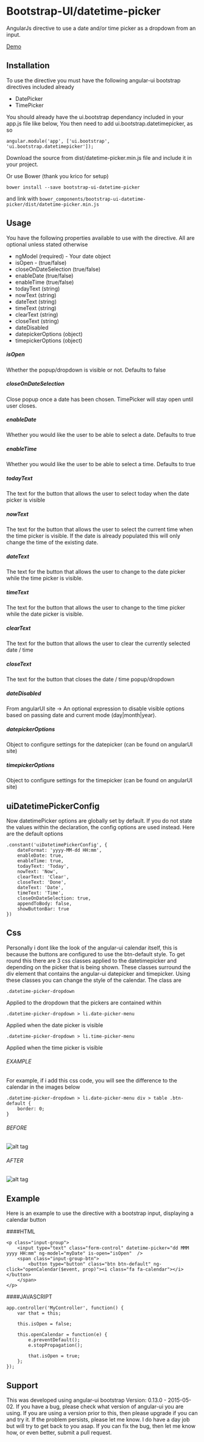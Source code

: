 # Bootstrap-UI/datetime-picker

AngularJs directive to use a date and/or time picker as a dropdown from an input. 

[Demo](http://plnkr.co/edit/S8UqwvXNGmDcPXV7a0N3)

## Installation
To use the directive you must have the following angular-ui bootstrap directives included already
* DatePicker
* TimePicker

You should already have the ui.bootstrap dependancy included in your app.js file like below, You then need to add ui.bootstrap.datetimepicker, as so
```
angular.module('app', ['ui.bootstrap', 'ui.bootstrap.datetimepicker']);
```
Download the source from dist/datetime-picker.min.js file and include it in your project.

Or use Bower (thank you krico for setup)
```
bower install --save bootstrap-ui-datetime-picker
```
and link with `bower_components/bootstrap-ui-datetime-picker/dist/datetime-picker.min.js`

## Usage
You have the following properties available to use with the directive.  All are optional unless stated otherwise
* ngModel (required) - Your date object
* isOpen - (true/false)
* closeOnDateSelection (true/false)
* enableDate (true/false)
* enableTime (true/false)
* todayText  (string)
* nowText (string)
* dateText (string)
* timeText (string)
* clearText (string)
* closeText (string)
* dateDisabled
* datepickerOptions (object)
* timepickerOptions (object)
 
##### isOpen
Whether the popup/dropdown is visible or not. Defaults to false
##### closeOnDateSelection
Close popup once a date has been chosen. TimePicker will stay open until user closes.
##### enableDate
Whether you would like the user to be able to select a date. Defaults to true
##### enableTime
Whether you would like the user to be able to select a time. Defaults to true
##### todayText
The text for the button that allows the user to select today when the date picker is visible
##### nowText
The text for the button that allows the user to select the current time when the time picker is visible.  If the date is already populated this will only change the time of the existing date.
##### dateText
The text for the button that allows the user to change to the date picker while the time picker is visible.
##### timeText
The text for the button that allows the user to change to the time picker while the date picker is visible.
##### clearText
The text for the button that allows the user to clear the currently selected date / time
##### closeText
The text for the button that closes the date / time popup/dropdown
##### dateDisabled
From angularUI site -> An optional expression to disable visible options based on passing date and current mode (day|month|year).
##### datepickerOptions
Object to configure settings for the datepicker (can be found on angularUI site)
##### timepickerOptions
Object to configure settings for the timepicker (can be found on angularUI site)

## uiDatetimePickerConfig
Now datetimePicker options are globally set by default.  If you do not state the values within the declaration, the config options are used instead.  Here are the default options

```
.constant('uiDatetimePickerConfig', {
    dateFormat: 'yyyy-MM-dd HH:mm',
    enableDate: true,
    enableTime: true,
    todayText: 'Today',
    nowText: 'Now',
    clearText: 'Clear',
    closeText: 'Done',
    dateText: 'Date',
    timeText: 'Time',
    closeOnDateSelection: true,
    appendToBody: false,
    showButtonBar: true
})
```

## Css
Personally i dont like the look of the angular-ui calendar itself, this is because the buttons are configured to use the btn-default style.  To get round this there are 3 css classes applied to the datetimepicker and depending on the picker that is being shown.  These classes surround the div element that contains the angular-ui datepicker and timepicker.  Using these classes you can change the style of the calendar.  The class are

```
.datetime-picker-dropdown
```

Applied to the dropdown that the pickers are contained within

```
.datetime-picker-dropdown > li.date-picker-menu
```
Applied when the date picker is visible

```
.datetime-picker-dropdown > li.time-picker-menu
```
Applied when the time picker is visible

###### EXAMPLE
For example, if i add this css code, you will see the difference to the calendar in the images below

```
.datetime-picker-dropdown > li.date-picker-menu div > table .btn-default {
    border: 0;
}
```
###### BEFORE
![alt tag](http://imageshack.com/a/img633/6894/9Dt0Le.gif)
###### AFTER
![alt tag](http://imageshack.com/a/img673/5236/to31hz.gif)


## Example
Here is an example to use the directive with a bootstrap input, displaying a calendar button

####HTML
```
<p class="input-group">
    <input type="text" class="form-control" datetime-picker="dd MMM yyyy HH:mm" ng-model="myDate" is-open="isOpen"  />
    <span class="input-group-btn">
        <button type="button" class="btn btn-default" ng-click="openCalendar($event, prop)"><i class="fa fa-calendar"></i></button>
    </span>
</p>
```
####JAVASCRIPT

```
app.controller('MyController', function() {
    var that = this;

    this.isOpen = false;

    this.openCalendar = function(e) {
        e.preventDefault();
        e.stopPropagation();

        that.isOpen = true;
    };
});
```

## Support
This was developed using angular-ui bootstrap Version: 0.13.0 - 2015-05-02.  If you have a bug, please check what version of angular-ui you are using.  If you are using a version prior to this, then please upgrade if you can and try it. If the problem persists, please let me know.  I do have a day job but will try to get back to you asap.  If you can fix the bug, then let me know how, or even better, submit a pull request.
